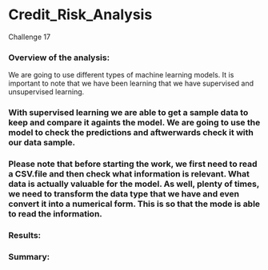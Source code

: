 # Credit_Risk_Analysis
Challenge 17 


### Overview of the analysis:
We are going to use different types of machine learning models. It is important to note that we have been learning that we have supervised and unsupervised learning. 
### With supervised learning we are able to get a sample data to keep and compare it againts the model. We are going to use the model to check the predictions and aftwerwards check it with our data sample.

### Please note that before starting the work, we first need to read a CSV.file and then check what information is relevant. What data is actually valuable for the model. As well, plenty of times, we need to transform the data type that we have and even convert it into a numerical form. This is so that the mode is able to read the information. 


### Results: 


### Summary:
